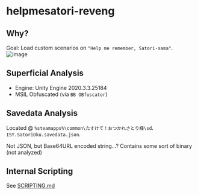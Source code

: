 # helpmesatori-reveng

## Why?
Goal: Load custom scenarios on `"Help me remember, Satori-sama"`.  
![image](https://github.com/Alex4386/helpmesatori-reveng/assets/27724108/0a20ded4-c4a8-4f79-9878-c6fbd09f7278)

## Superficial Analysis
* Engine: Unity Engine 2020.3.3.25184
* MSIL Obfuscated (via `BB OBfuscator`)

## Savedata Analysis
Located @ `%steamapps%\common\たすけて！おつかれさとり様\sd`.  
`ISY.SatoriOku.savedata.json`.  

Not JSON, but Base64URL encoded string...?
Contains some sort of binary (not analyzed)  

## Internal Scripting
See [SCRIPTING.md](SCRIPTING.md)



